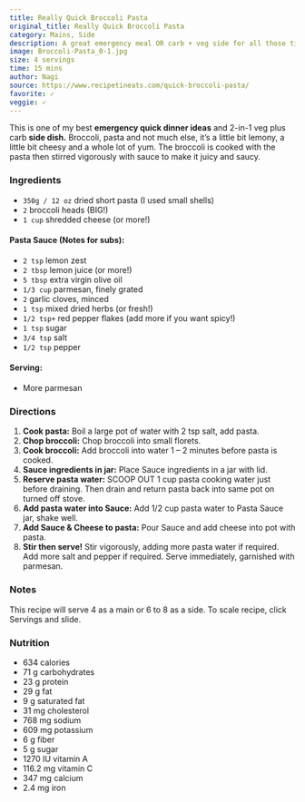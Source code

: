 ```yaml
---
title: Really Quick Broccoli Pasta
original_title: Really Quick Broccoli Pasta
category: Mains, Side
description: A great emergency meal OR carb + veg side for all those times when your cupboards are bare except for broccoli, pasta, and some kind of cheese. It's saucy without using tons of oil, and there's loads of sub options. Quick and utterly scrumptious – loaded with tons of broccoli!
image: Broccoli-Pasta_0-1.jpg
size: 4 servings
time: 15 mins
author: Nagi
source: https://www.recipetineats.com/quick-broccoli-pasta/
favorite: ✓
veggie: ✓
---
```


This is one of my best **emergency quick dinner ideas** and 2\-in\-1 veg plus carb **side dish.**  Broccoli, pasta and not much else, it’s a little bit lemony, a little bit cheesy and a whole lot of yum. The broccoli is cooked with the pasta then stirred vigorously with sauce to make it juicy and saucy.

### Ingredients

* `350g / 12 oz` dried short pasta (I used small shells)
* `2` broccoli heads (BIG!)
* `1 cup` shredded cheese (or more!)

#### Pasta Sauce (Notes for subs):

* `2 tsp` lemon zest
* `2 tbsp` lemon juice (or more!)
* `5 tbsp` extra virgin olive oil
* `1/3 cup` parmesan, finely grated
* `2` garlic cloves, minced
* `1 tsp` mixed dried herbs (or fresh!)
* `1/2 tsp+` red pepper flakes (add more if you want spicy!)
* `1 tsp` sugar
* `3/4 tsp` salt
* `1/2 tsp` pepper

#### Serving:

* More parmesan

### Directions

1. **Cook pasta:** Boil a large pot of water with 2 tsp salt, add pasta.
2. **Chop broccoli:** Chop broccoli into small florets.
3. **Cook broccoli:** Add broccoli into water 1 – 2 minutes before pasta is cooked.
4. **Sauce ingredients in jar:** Place Sauce ingredients in a jar with lid.
5. **Reserve pasta water:** SCOOP OUT 1 cup pasta cooking water just before draining. Then drain and return pasta back into same pot on turned off stove.
6. **Add pasta water into Sauce:** Add 1/2 cup pasta water to Pasta Sauce jar, shake well. 
7. **Add Sauce & Cheese to pasta:** Pour Sauce and add cheese into pot with pasta.
8. **Stir then serve!** Stir vigorously, adding more pasta water if required. Add more salt and pepper if required. Serve immediately, garnished with parmesan.

### Notes

This recipe will serve 4 as a main or 6 to 8 as a side. To scale recipe, click Servings and slide.

### Nutrition
  - 634 calories
  - 71 g carbohydrates
  - 23 g protein
  - 29 g fat
  - 9 g saturated fat
  - 31 mg cholesterol
  - 768 mg sodium
  - 609 mg potassium
  - 6 g fiber
  - 5 g sugar
  - 1270 IU vitamin A
  - 116.2 mg vitamin C
  - 347 mg calcium
  - 2.4 mg iron